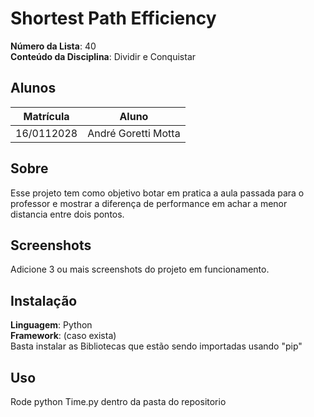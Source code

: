 

# Shortest Path Efficiency

**Número da Lista**: 40<br>
**Conteúdo da Disciplina**: Dividir e Conquistar<br>

## Alunos
|Matrícula | Aluno |
| -- | -- |
| 16/0112028  |  André Goretti Motta |


## Sobre 
Esse projeto tem como objetivo botar em pratica a aula passada para o professor e mostrar a diferença de performance em achar a menor distancia entre dois pontos. 

## Screenshots
Adicione 3 ou mais screenshots do projeto em funcionamento.

## Instalação 
**Linguagem**: Python<br>
**Framework**: (caso exista)<br>
Basta instalar as Bibliotecas que estão sendo importadas usando "pip"

## Uso 
Rode python Time.py dentro da pasta do repositorio





